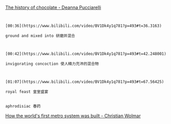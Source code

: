[The history of chocolate - Deanna Pucciarelli](https://www.bilibili.com/video/BV1Dk4y1q781?p=493)

```ad-note


[00:36](https://www.bilibili.com/video/BV1Dk4y1q781?p=493#t=36.3163)

ground and mixed into 研磨并混合

```

```ad-note


[00:42](https://www.bilibili.com/video/BV1Dk4y1q781?p=493#t=42.248001)

invigorating concoction 使人精力充沛的混合物

```

```ad-note


[01:07](https://www.bilibili.com/video/BV1Dk4y1q781?p=493#t=67.56425)

royal feast 皇室盛宴

```

```ad-note

aphrodisiac 春药

```

[How the world's first metro system was built - Christian Wolmar](https://www.bilibili.com/video/BV1Dk4y1q781?p=494)